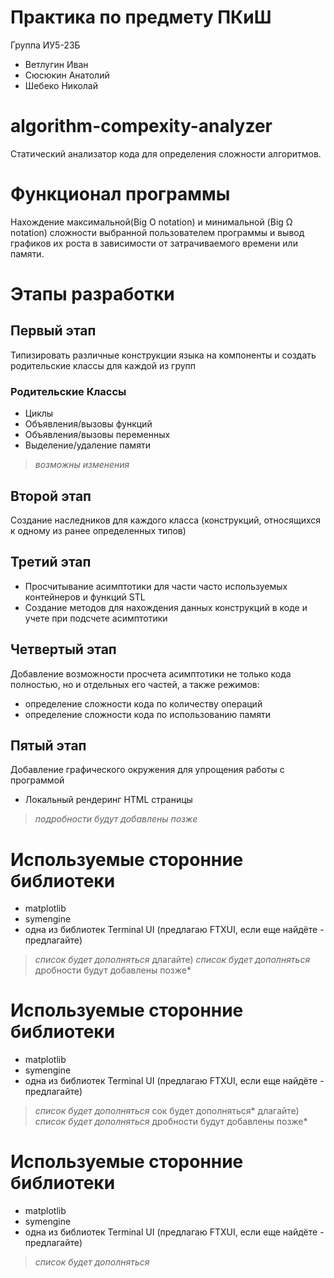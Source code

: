 # Практика по предмету ПКиШ
Группа ИУ5-23Б
- Ветлугин Иван 
- Сюсюкин Анатолий 
- Шебеко Николай 

# algorithm-compexity-analyzer
Статический анализатор кода для определения сложности алгоритмов.

# Функционал программы
Нахождение максимальной(Big O notation) и минимальной (Big Ω notation) сложности выбранной пользователем программы и вывод графиков их роста в зависимости от затрачиваемого времени или памяти.

# Этапы разработки
## Первый этап
Типизировать различные конструкции языка на компоненты и создать родительские классы для каждой из групп
### Родительские Классы
- Циклы
- Объявления/вызовы функций
- Объявления/вызовы переменных
- Выделение/удаление памяти   
> *возможны изменения*

## Второй этап
Создание наследников для каждого класса (конструкций, относящихся к одному из ранее определенных типов)

## Третий этап
- Просчитывание асимптотики для части часто используемых контейнеров и функций STL
- Создание методов для нахождения данных конструкций в коде и учете при подсчете асимптотики

## Четвертый этап
Добавление возможности просчета асимптотики не только кода полностью, но и отдельных его частей, а также режимов:
- определение сложности кода по количеству операций
- определение сложности кода по использованию памяти

## Пятый этап
Добавление графического окружения для упрощения работы с программой
- Локальный рендеринг HTML страницы
> *подробности будут добавлены позже*

# Используемые сторонние библиотеки
- matplotlib
- symengine
- одна из библиотек Terminal UI (предлагаю FTXUI, если еще найдёте - предлагайте)
> *список будет дополняться*
длагайте)
> *список будет дополняться*
дробности будут добавлены позже*

# Используемые сторонние библиотеки
- matplotlib
- symengine
- одна из библиотек Terminal UI (предлагаю FTXUI, если еще найдёте - предлагайте)
> *список будет дополняться*
сок будет дополняться*
длагайте)
> *список будет дополняться*
дробности будут добавлены позже*

# Используемые сторонние библиотеки
- matplotlib
- symengine
- одна из библиотек Terminal UI (предлагаю FTXUI, если еще найдёте - предлагайте)
> *список будет дополняться*
